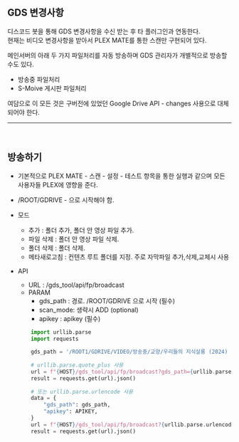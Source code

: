 ## GDS 변경사항

디스코드 봇을 통해 GDS 변경사항을 수신 받는 후 타 플러그인과 연동한다.   
현재는 비디오 변경사항을 받아서 PLEX MATE를 통한 스캔만 구현되어 있다.

메인서버의 아래 두 가지 파일처리를 자동 방송하며 GDS 관리자가 개별적으로 방송할 수도 있다.   
- 방송중 파일처리   
- S-Moive 게시판 파일처리   


여담으로 이 모든 것은 구버전에 있었던 Google Drive API - changes 사용으로 대체되어야 한다.   

----
<br>

## 방송하기

- 기본적으로 PLEX MATE - 스캔 - 설정 - 테스트 항목을 통한 실행과 같으며 모든 사용자들 PLEX에 영향을 준다.   
- /ROOT/GDRIVE - 으로 시작해야 함.
- 모드
    * 추가 : 폴더 추가, 폴더 안 영상 파일 추가. 
    * 파일 삭제 : 폴더 안 영상 파일 삭제.
    * 폴더 삭제 : 폴더 삭제.
    * 메타새로고침 : 컨텐츠 루트 폴더를 지정. 주로 자막파일 추가,삭제,교체시 사용
- API
    * URL : /gds_tool/api/fp/broadcast
    * PARAM 
        - gds_path : 경로. /ROOT/GDRIVE 으로 시작 (필수)  
        - scan_mode: 생략시 ADD (optional)   
        - apikey : apikey (필수) 

  ```python
      import urllib.parse
      import requests
      
      gds_path = '/ROOT1/GDRIVE/VIDEO/방송중/교양/우리들의 지식살롱 (2024) [KBS LIFE]/우리들의 지식살롱.E10.240614.1080p-ST.mp4'
      
      # urllib.parse.quote_plus 사용
      url = f"{HOST}/gds_tool/api/fp/broadcast?gds_path={urllib.parse.quote_plus(gds_path)}&apikey={APIKEY}"
      result = requests.get(url).json()   
    
      # 또는 urllib.parse.urlencode 사용
      data = {
          "gds_path": gds_path,
          "apikey": APIKEY,
      }
      url = f"{HOST}/gds_tool/api/fp/broadcast?{urllib.parse.urlencode(data)}"
      result = requests.get(url).json()
  ```

